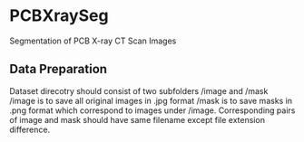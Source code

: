 # PCBXraySeg
Segmentation of PCB X-ray CT Scan Images

## Data Preparation
Dataset direcotry should consist of two subfolders /image and /mask
/image is to save all original images in .jpg format
/mask is to save masks in .png format which correspond to images under /image.
Corresponding pairs of image and mask should have same filename except file extension difference.
